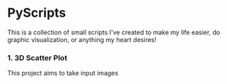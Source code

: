 # PyScripts

This is a collection of small scripts I've created to make my life easier, do graphic visualization, or anything my heart desires!

### 1. 3D Scatter Plot
This project aims to take input images
